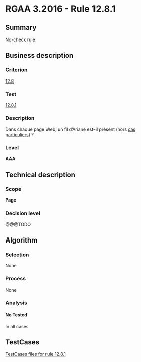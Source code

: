 # RGAA 3.2016 - Rule 12.8.1

## Summary
No-check rule


## Business description

### Criterion
[12.8](http://references.modernisation.gouv.fr/rgaa-accessibilite/criteres.html#crit-12-8)

### Test
[12.8.1](http://references.modernisation.gouv.fr/rgaa-accessibilite/criteres.html#test-12-8-1)

### Description
<div lang="fr">Dans chaque page Web, un fil d&#x2019;Ariane est-il pr&#xE9;sent (hors <a href="http://references.modernisation.gouv.fr/rgaa-accessibilite/cas-particuliers.html#cp-12-8" title="Cas particuliers pour le crit&#xE8;re 12.8">cas particuliers</a>)&nbsp;?</div>

### Level
**AAA**


## Technical description

### Scope
**Page**

### Decision level
@@@TODO


## Algorithm

### Selection
None

### Process
None

### Analysis

#### No Tested
In all cases


##  TestCases

[TestCases files for rule 12.8.1](https://github.com/Asqatasun/Asqatasun/tree/RGAA_3.2016/rules/rules-rgaa3.2016/src/test/resources/testcases/rgaa32016/Rgaa32016Rule120801/)


